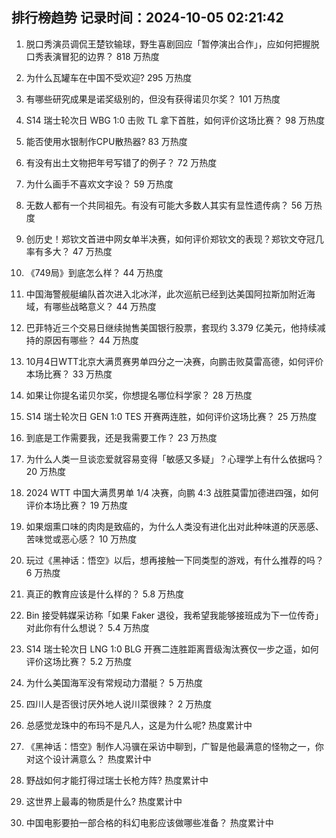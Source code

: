 
## 排行榜趋势 记录时间：2024-10-05 02:21:42
  
  1. 脱口秀演员调侃王楚钦输球，野生喜剧回应「暂停演出合作」，应如何把握脱口秀表演冒犯的边界？ 818 万热度
    
  2. 为什么瓦罐车在中国不受欢迎? 295 万热度
    
  3. 有哪些研究成果是诺奖级别的，但没有获得诺贝尔奖？ 101 万热度
    
  4. S14 瑞士轮次日 WBG 1:0 击败 TL 拿下首胜，如何评价这场比赛？ 98 万热度
    
  5. 能否使用水银制作CPU散热器? 83 万热度
    
  6. 有没有出土文物把年号写错了的例子？ 72 万热度
    
  7. 为什么画手不喜欢文字设？ 59 万热度
    
  8. 无数人都有一个共同祖先。有没有可能大多数人其实有显性遗传病？ 56 万热度
    
  9. 创历史！郑钦文首进中网女单半决赛，如何评价郑钦文的表现？郑钦文夺冠几率有多大？ 47 万热度
    
  10. 《749局》到底怎么样？ 44 万热度
    
  11. 中国海警舰艇编队首次进入北冰洋，此次巡航已经到达美国阿拉斯加附近海域，有哪些战略意义？ 44 万热度
    
  12. 巴菲特近三个交易日继续抛售美国银行股票，套现约 3.379 亿美元，他持续减持的原因有哪些？ 44 万热度
    
  13. 10月4日WTT北京大满贯赛男单四分之一决赛，向鹏击败莫雷高德，如何评价本场比赛？ 33 万热度
    
  14. 如果让你提名诺贝尔奖，你想提名哪位科学家？ 28 万热度
    
  15. S14 瑞士轮次日 GEN 1:0 TES 开赛两连胜，如何评价这场比赛？ 25 万热度
    
  16. 到底是工作需要我，还是我需要工作？ 23 万热度
    
  17. 为什么人类一旦谈恋爱就容易变得「敏感又多疑」？心理学上有什么依据吗？ 20 万热度
    
  18. 2024 WTT 中国大满贯男单 1/4 决赛，向鹏 4:3 战胜莫雷加德进四强，如何评价本场比赛？ 19 万热度
    
  19. 如果烟熏口味的肉肉是致癌的，为什么人类没有进化出对此种味道的厌恶感、苦味觉或恶心感？ 10 万热度
    
  20. 玩过《黑神话：悟空》以后，想再接触一下同类型的游戏，有什么推荐的吗？ 6 万热度
    
  21. 真正的教育应该是什么样的？ 5.8 万热度
    
  22. Bin 接受韩媒采访称「如果 Faker 退役，我希望我能够接班成为下一位传奇」对此你有什么想说？ 5.4 万热度
    
  23. S14 瑞士轮次日 LNG 1:0 BLG 开赛二连胜距离晋级淘汰赛仅一步之遥，如何评价这场比赛？ 5.2 万热度
    
  24. 为什么美国海军没有常规动力潜艇？ 5 万热度
    
  25. 四川人是否很讨厌外地人说川菜很辣？ 2 万热度
    
  26. 总感觉龙珠中的布玛不是凡人，这是为什么呢? 热度累计中
    
  27. 《黑神话：悟空》制作人冯骥在采访中聊到，广智是他最满意的怪物之一，你对这个设计满意么？ 热度累计中
    
  28. 野战如何才能打得过瑞士长枪方阵? 热度累计中
    
  29. 这世界上最毒的物质是什么? 热度累计中
    
  30. 中国电影要拍一部合格的科幻电影应该做哪些准备？ 热度累计中
    